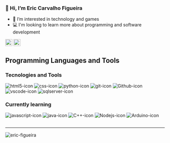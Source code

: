 ### 👋 Hi, I’m Eric Carvalho Figueira 
- 👀 I’m interested in technology and games
- 💻 I'm looking to learn more about programming and software development


[<img alt="GitHub followers" src="https://img.shields.io/github/followers/eric-figueira?label=Follow&style=social" height="22" title="Follow me"/>][github]
[<img alt="Send an email to Eric" src="https://img.shields.io/badge/-Gmail-c14438?style=flat&logo=Gmail&logoColor=white" height="22" title="eric.figueira.07@gmail.com" />][email]

[github]: https://github.com/eric-figueira
[email]: mailto:eric.figueira.07@gmail.com


<!---
eric-figueira/eric-figueira is a ✨ special ✨ repository because its `README.md` (this file) appears on your GitHub profile.
You can click the Preview link to take a look at your changes.
--->

## Programming Languages and Tools 

### Tecnologies and Tools
<p>
  <img alt="html5-icon" src="https://img.shields.io/badge/-HTML5-E34F26?style=flat-square&logo=html5&logoColor=white" />
  <img alt="css-icon" src = "https://img.shields.io/badge/-CSS3-1572B6?style=flat-square&logo=css3&logoColor=white">
  <img alt="python-icon" src = "https://img.shields.io/badge/-python-yellow?style=flat-square&logo=python&logoColor=white">
  <img alt="git-icon" src="https://img.shields.io/badge/-Git-F05032?style=flat-square&logo=git&logoColor=white" />
  <img alt="Github-icon" src="http://img.shields.io/badge/-Github-000000?style=flat-square&logo=github&logoColor=FFFFFF"> 
  <img alt="vscode-icon" src="http://img.shields.io/badge/-VS%20Code-007ACC?style=flat-square&logo=visual%20studio%20code&logoColor=white">
  <img alt="sqlserver-icon" src="https://img.shields.io/badge/Microsoft_SQL_Server-CC2927?style=flat-square&logo=microsoft-sql-server&logoColor=white">
</p>

### Currently learning

<p> 
  <img alt="javascript-icon" src="https://img.shields.io/badge/-JavaScript-eed718?style=flat-square&logo=javascript&logoColor=ffffff">
  <img alt="java-icon" src="http://img.shields.io/badge/-Java-F89820?style=flat-square&logo=java&logoColor=white">
  <img alt="C++-icon" src="https://img.shields.io/badge/c++-%2300599C.svg?style=flat-square&logo=c%2B%2B&logoColor=white">
  <img alt="Nodejs-icon" src="https://img.shields.io/badge/-Nodejs-43853d?style=flat-square&logo=Node.js&logoColor=white" />
  <img alt="Arduino-icon" src="https://img.shields.io/badge/-Arduino-00979D?style=flat-square&logo=Arduino&logoColor=white">
</p>

##
---
<!--<p align="center"><img alt="Languages" src="https://github-readme-stats.vercel.app/api/top-langs/?username=eric-figueira" /></p>-->

  <img src="https://github-readme-stats.vercel.app/api/top-langs?username=eric-figueira&show_icons=true&layout=compact&locale=en&theme=white" alt="eric-figueira" />  
